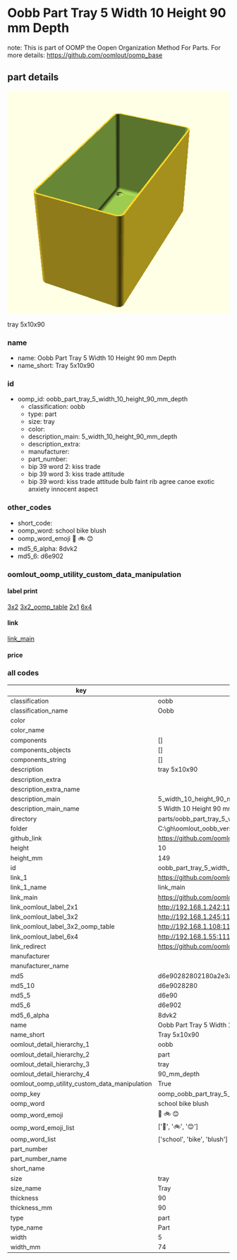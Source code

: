 # Oobb Part Tray 5 Width 10 Height 90 mm Depth  

note: This is part of OOMP the Oopen Organization Method For Parts. For more details: https://github.com/oomlout/oomp_base

##  part details
  

[![](3dpr.png)](3dpr.png)

tray 5x10x90



### name
* name: Oobb Part Tray 5 Width 10 Height 90 mm Depth
* name_short: Tray 5x10x90 
### id
* oomp_id: oobb_part_tray_5_width_10_height_90_mm_depth
  * classification: oobb
  * type: part
  * size: tray
  * color: 
  * description_main: 5_width_10_height_90_mm_depth
  * description_extra: 
  * manufacturer: 
  * part_number: 
  * bip 39 word 2: kiss trade
  * bip 39 word 3: kiss trade attitude
  * bip 39 word: kiss trade attitude bulb faint rib agree canoe exotic anxiety innocent aspect

### other_codes
* short_code: 
* oomp_word: school bike blush
* oomp_word_emoji :school: :bike: :blush:
* md5_6_alpha: 8dvk2
* md5_6: d6e902






### oomlout_oomp_utility_custom_data_manipulation
#### label print
[3x2](http://192.168.1.245:1112/?label=oomp%208dvk2)
[3x2_oomp_table](http://192.168.1.108:1112/?label=oomp%208dvk2)
[2x1](http://192.168.1.242:1112/?label=oomp%208dvk2)
[6x4](http://192.168.1.55:1112/?label=oomp%208dvk2)    

#### link

[link_main](https://github.com/oomlout/oomlout_oobb_version_4_generated_parts/tree/main/navigation_oomp/oobb/part/tray/5_width_10_height_90_mm_depth/part)                              

#### price







### all codes 
| key | value |  
| --- | --- |  
| classification | oobb |  
| classification_name | Oobb |  
| color |  |  
| color_name |  |  
| components | [] |  
| components_objects | [] |  
| components_string | [] |  
| description | tray 5x10x90 |  
| description_extra |  |  
| description_extra_name |  |  
| description_main | 5_width_10_height_90_mm_depth |  
| description_main_name | 5 Width 10 Height 90 mm Depth |  
| directory | parts/oobb_part_tray_5_width_10_height_90_mm_depth |  
| folder | C:\gh\oomlout_oobb_version_4_generated_parts\parts\oobb_part_tray_5_width_10_height_90_mm_depth |  
| github_link | https://github.com/oomlout/oomlout_oomp_part_src/tree/main/parts/oobb_part_tray_5_width_10_height_90_mm_depth |  
| height | 10 |  
| height_mm | 149 |  
| id | oobb_part_tray_5_width_10_height_90_mm_depth |  
| link_1 | https://github.com/oomlout/oomlout_oobb_version_4_generated_parts/tree/main/navigation_oomp/oobb/part/tray/5_width_10_height_90_mm_depth/part |  
| link_1_name | link_main |  
| link_main | https://github.com/oomlout/oomlout_oobb_version_4_generated_parts/tree/main/navigation_oomp/oobb/part/tray/5_width_10_height_90_mm_depth/part |  
| link_oomlout_label_2x1 | http://192.168.1.242:1112/?label=oomp%208dvk2 |  
| link_oomlout_label_3x2 | http://192.168.1.245:1112/?label=oomp%208dvk2 |  
| link_oomlout_label_3x2_oomp_table | http://192.168.1.108:1112/?label=oomp%208dvk2 |  
| link_oomlout_label_6x4 | http://192.168.1.55:1112/?label=oomp%208dvk2 |  
| link_redirect | https://github.com/oomlout/oomlout_oobb_version_4_generated_parts/tree/main/parts/oobb_tray_05_10_90 |  
| manufacturer |  |  
| manufacturer_name |  |  
| md5 | d6e90282802180a2e3a8f1de1d79abd6 |  
| md5_10 | d6e9028280 |  
| md5_5 | d6e90 |  
| md5_6 | d6e902 |  
| md5_6_alpha | 8dvk2 |  
| name | Oobb Part Tray 5 Width 10 Height 90 mm Depth |  
| name_short | Tray 5x10x90  |  
| oomlout_detail_hierarchy_1 | oobb |  
| oomlout_detail_hierarchy_2 | part |  
| oomlout_detail_hierarchy_3 | tray |  
| oomlout_detail_hierarchy_4 | 90_mm_depth |  
| oomlout_oomp_utility_custom_data_manipulation | True |  
| oomp_key | oomp_oobb_part_tray_5_width_10_height_90_mm_depth |  
| oomp_word | school bike blush |  
| oomp_word_emoji | :school: :bike: :blush: |  
| oomp_word_emoji_list | [':school:', ':bike:', ':blush:'] |  
| oomp_word_list | ['school', 'bike', 'blush'] |  
| part_number |  |  
| part_number_name |  |  
| short_name |  |  
| size | tray |  
| size_name | Tray |  
| thickness | 90 |  
| thickness_mm | 90 |  
| type | part |  
| type_name | Part |  
| width | 5 |  
| width_mm | 74 |  
